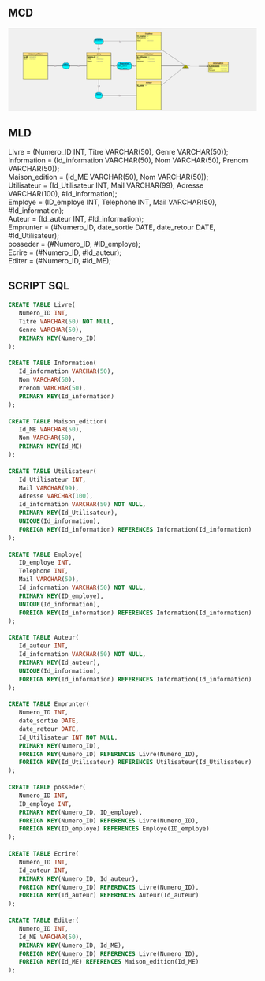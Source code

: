## MCD

![alt](./MCD.png)

## MLD


Livre = (Numero_ID INT, Titre VARCHAR(50), Genre VARCHAR(50));<br>
Information = (Id_information VARCHAR(50), Nom VARCHAR(50), Prenom VARCHAR(50));<br>
Maison_edition = (Id_ME VARCHAR(50), Nom VARCHAR(50));<br>
Utilisateur = (Id_Utilisateur INT, Mail VARCHAR(99), Adresse VARCHAR(100), #Id_information);<br>
Employe = (ID_employe INT, Telephone INT, Mail VARCHAR(50), #Id_information);<br>
Auteur = (Id_auteur INT, #Id_information);<br>
Emprunter = (#Numero_ID, date_sortie DATE, date_retour DATE, #Id_Utilisateur);<br>
posseder = (#Numero_ID, #ID_employe);<br>
Ecrire = (#Numero_ID, #Id_auteur);<br>
Editer = (#Numero_ID, #Id_ME);<br>


## SCRIPT SQL

```sql
CREATE TABLE Livre(
   Numero_ID INT,
   Titre VARCHAR(50) NOT NULL,
   Genre VARCHAR(50),
   PRIMARY KEY(Numero_ID)
);

CREATE TABLE Information(
   Id_information VARCHAR(50),
   Nom VARCHAR(50),
   Prenom VARCHAR(50),
   PRIMARY KEY(Id_information)
);

CREATE TABLE Maison_edition(
   Id_ME VARCHAR(50),
   Nom VARCHAR(50),
   PRIMARY KEY(Id_ME)
);

CREATE TABLE Utilisateur(
   Id_Utilisateur INT,
   Mail VARCHAR(99),
   Adresse VARCHAR(100),
   Id_information VARCHAR(50) NOT NULL,
   PRIMARY KEY(Id_Utilisateur),
   UNIQUE(Id_information),
   FOREIGN KEY(Id_information) REFERENCES Information(Id_information)
);

CREATE TABLE Employe(
   ID_employe INT,
   Telephone INT,
   Mail VARCHAR(50),
   Id_information VARCHAR(50) NOT NULL,
   PRIMARY KEY(ID_employe),
   UNIQUE(Id_information),
   FOREIGN KEY(Id_information) REFERENCES Information(Id_information)
);

CREATE TABLE Auteur(
   Id_auteur INT,
   Id_information VARCHAR(50) NOT NULL,
   PRIMARY KEY(Id_auteur),
   UNIQUE(Id_information),
   FOREIGN KEY(Id_information) REFERENCES Information(Id_information)
);

CREATE TABLE Emprunter(
   Numero_ID INT,
   date_sortie DATE,
   date_retour DATE,
   Id_Utilisateur INT NOT NULL,
   PRIMARY KEY(Numero_ID),
   FOREIGN KEY(Numero_ID) REFERENCES Livre(Numero_ID),
   FOREIGN KEY(Id_Utilisateur) REFERENCES Utilisateur(Id_Utilisateur)
);

CREATE TABLE posseder(
   Numero_ID INT,
   ID_employe INT,
   PRIMARY KEY(Numero_ID, ID_employe),
   FOREIGN KEY(Numero_ID) REFERENCES Livre(Numero_ID),
   FOREIGN KEY(ID_employe) REFERENCES Employe(ID_employe)
);

CREATE TABLE Ecrire(
   Numero_ID INT,
   Id_auteur INT,
   PRIMARY KEY(Numero_ID, Id_auteur),
   FOREIGN KEY(Numero_ID) REFERENCES Livre(Numero_ID),
   FOREIGN KEY(Id_auteur) REFERENCES Auteur(Id_auteur)
);

CREATE TABLE Editer(
   Numero_ID INT,
   Id_ME VARCHAR(50),
   PRIMARY KEY(Numero_ID, Id_ME),
   FOREIGN KEY(Numero_ID) REFERENCES Livre(Numero_ID),
   FOREIGN KEY(Id_ME) REFERENCES Maison_edition(Id_ME)
);
```